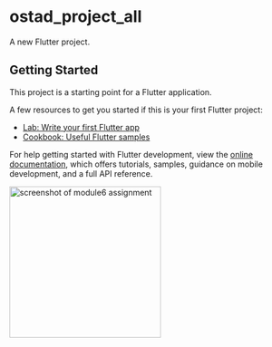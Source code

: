 # ostad_project_all

A new Flutter project.

## Getting Started

This project is a starting point for a Flutter application.

A few resources to get you started if this is your first Flutter project:

- [Lab: Write your first Flutter app](https://docs.flutter.dev/get-started/codelab)
- [Cookbook: Useful Flutter samples](https://docs.flutter.dev/cookbook)

For help getting started with Flutter development, view the
[online documentation](https://docs.flutter.dev/), which offers tutorials,
samples, guidance on mobile development, and a full API reference.


<img width="267" alt="screenshot of module6 assignment" src="https://github.com/Sazzad-Hossain-Sobuj/Ostad_Flutter/assets/93114191/2d468a49-92a6-4c8c-9e3f-17021ed00d2f">
